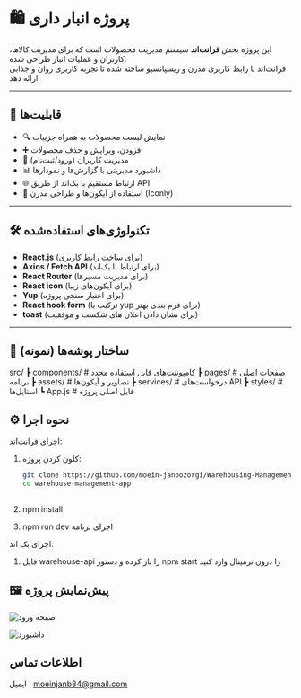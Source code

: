# 🛍️ پروژه انبار داری 

این پروژه بخش **فرانت‌اند** سیستم مدیریت محصولات است که برای مدیریت کالاها، کاربران و عملیات انبار طراحی شده.  
فرانت‌اند با رابط کاربری مدرن و ریسپانسیو ساخته شده تا تجربه کاربری روان و جذابی ارائه دهد.  

---

## 🚀 قابلیت‌ها
- 🔍 نمایش لیست محصولات به همراه جزییات  
- ➕ افزودن، ویرایش و حذف محصولات  
- 👤 مدیریت کاربران (ورود/ثبت‌نام)  
- 📊 داشبورد مدیریتی با گزارش‌ها و نمودارها  
- 🌐 ارتباط مستقیم با بک‌اند از طریق API  
- 🎨 استفاده از آیکون‌ها و طراحی مدرن (Iconly)

---

## 🛠️ تکنولوژی‌های استفاده‌شده
- **React.js**    (برای ساخت رابط کاربری)  
- **Axios / Fetch API** (برای ارتباط با بک‌اند)  
- **React Router** (برای مدیریت مسیرها)  
- **React icon** (برای آیکون‌های زیبا)  
-   **Yup**      (برای اعتبار سنجی پروژه)
-  **React hook form**  (ترکیب با yup برای فرم بندی بهتر)
- **toast**      (برای نشان دادن اعلان های شکست و موفقیت)
---

## 📂  ساختار پوشه‌ها (نمونه)

src/
 ┣ components/       # کامپوننت‌های قابل استفاده مجدد
 ┣ pages/            # صفحات اصلی برنامه
 ┣ assets/           # تصاویر و آیکون‌ها
 ┣ services/         # درخواست‌های API
 ┣ styles/           # استایل‌ها
 ┗ App.js            # فایل اصلی پروژه


## ⚙️ نحوه اجرا

اجرای فرانت‌اند:

1. کلون کردن پروژه:
   ```bash
   git clone https://github.com/moein-janbozorgi/Warehousing-Management-App.git
   cd warehouse-management-app
  
2. npm install

3. npm run dev اجرای برنامه

اجرای بک اند:

1. فایل warehouse-api را باز کرده  و دستور 
npm start را درون ترمینال وارد کنید

## 🖼️ پیش‌نمایش پروژه

![صفحه ورود](https://i.imgur.com/SuZko0s.png)

![داشبورد](https://i.imgur.com/lvrkjdi.png)

## اطلاعات تماس

ایمیل : moeinjanb84@gmail.com

